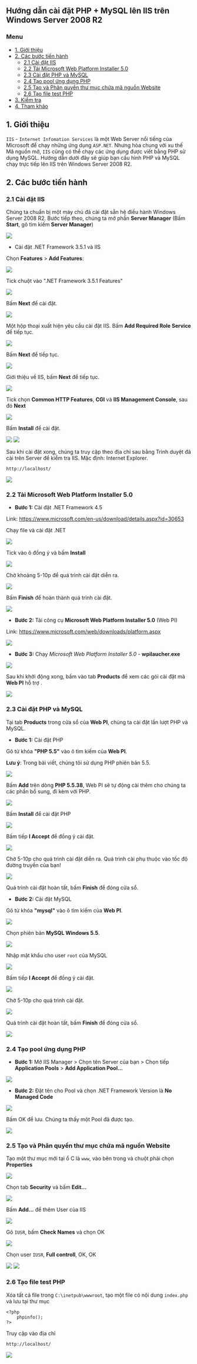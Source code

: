 ## Hướng dẫn cài đặt PHP + MySQL lên IIS trên Windows Server 2008 R2

### Menu

- [1. Giới thiệu](#1)
- [2. Các bước tiến hành](#2)
	- [2.1 Cài đặt IIS](#21)
	- [2.2 Tải Microsoft Web Platform Installer 5.0](#22)
	- [2.3 Cài đặt PHP và MySQL](#23)
	- [2.4 Tạo pool ứng dụng PHP](#24)
	- [2.5 Tạo và Phân quyền thư mục chứa mã nguồn Website](#25)
	- [2.6 Tạo file test PHP ](#26)
- [3. Kiểm tra](#3)
- [4. Tham khảo](#4)


## 1. Giới thiệu

`IIS` - `Internet Infomation Services` là một Web Server nổi tiếng của Microsoft để chạy những ứng dụng `ASP.NET`. Nhưng hòa chung với xu thế Mã nguồn mở, `IIS` cũng có thể chạy các ứng dụng được viết bằng PHP sử dụng MySQL. Hướng dẫn dưới đây sẽ giúp bạn cấu hình PHP và MySQL chạy trực tiếp lên IIS trên Windows Server 2008 R2.

## 2. Các bước tiến hành

### 2.1 Cài đặt IIS

Chúng ta chuẩn bị một máy chủ đã cài đặt sẵn hệ điều hành Windows Server 2008 R2. Bước tiếp theo, chúng ta mở phần **Server Manager** (Bấm **Start**, gõ tìm kiếm **Server Manager**)

<img src="/images/1.srv-manager.png" />

- Cài đặt .NET Framework 3.5.1 và IIS

Chọn **Features** > **Add Features**:

<img src="/images/1.feature1.png" />

Tick chuột vào ".NET Framework 3.5.1 Features"

<img src="/images/1.feature2.png" />

Bấm **Next** để cài đặt.

<img src="/images/1.feature3.png" />

Một hộp thoại xuất hiện yêu cầu cài đặt IIS. Bấm **Add Required Role Service** để tiếp tục.

<img src="/images/1.feature4.png" />

Bấm **Next** để tiếp tục.

<img src="/images/1.feature5.png" />

Giới thiệu về IIS, bấm **Next** để tiếp tục.

<img src="/images/1.feature6.png" />

Tick chọn **Common HTTP Features**, **CGI** và **IIS Management Console**, sau đó **Next**

<img src="/images/1.feature7.png" />

Bấm **Install** để cài đặt.

<img src="/images/1.feature8.png" />

<img src="/images/1.feature9.png" />

Sau khi cài đặt xong, chúng ta truy cập theo địa chỉ sau bằng Trình duyệt đã cài trên Server để kiểm tra IIS. Mặc định: Internet Explorer.

```
http://localhost/
```

<img src="/images/1.test.png" />


### 2.2 Tải Microsoft Web Platform Installer 5.0

- **Bước 1:** Cài đặt .NET Framework 4.5

Link: https://www.microsoft.com/en-us/download/details.aspx?id=30653

Chạy file và cài đặt .NET

<img src="/images/2.net45.png" />

Tick vào ô đồng ý và bấm **Install**

<img src="/images/2.net45-2.png" />

Chờ khoảng 5-10p để quá trình cài đặt diễn ra.

<img src="/images/2.net45-3.png" />

Bấm **Finish** để hoàn thành quá trình cài đặt.

<img src="/images/2.net45-4.png" />

- **Bước 2:** Tải công cụ **Microsoft Web Platform Installer 5.0** (Web PI)
	
Link: https://www.microsoft.com/web/downloads/platform.aspx

<img src="/images/3.webpi1.png" />

- **Bước 3:** Chạy *Microsoft Web Platform Installer 5.0* - **wpilaucher.exe**

<img src="/images/3.webpi2.png" />

Sau khi khởi động xong, bấm vào tab **Products** để xem các gói cài đặt mà **Web PI** hỗ trợ .

<img src="/images/3.webpi3.png" />

### 2.3  Cài đặt PHP và MySQL

Tại tab **Products** trong cửa sổ của **Web PI**, chúng ta cài đặt lần lượt PHP và MySQL.

- **Bước 1:** Cài đặt PHP

Gõ từ khóa **"PHP 5.5"** vào ô tìm kiếm của **Web PI**.

**Lưu ý**: Trong bài viết, chúng tôi sử dụng PHP phiên bản 5.5.

<img src="/images/4.php1.png" />

Bấm **Add** trên dòng **PHP 5.5.38**, Web PI sẽ tự động cài thêm cho chúng ta các phần bổ sung, đi kèm với PHP.

<img src="/images/4.php2.png" />

Bấm **Install** để cài đặt PHP

<img src="/images/4.php3.png" />

Bấm tiếp **I Accept** để đồng ý cài đặt.

<img src="/images/4.php4.png" />

Chờ 5-10p cho quá trình cài đặt diễn ra. Quá trình cài phụ thuộc vào tốc độ đường truyền của bạn!

<img src="/images/4.php4.png" />

Quá trình cài đặt hoàn tất, bấm **Finish** để đóng cửa sổ.
 
- **Bước 2:** Cài đặt MySQL

Gõ từ khóa **"mysql"** vào ô tìm kiếm của **Web PI**.

<img src="/images/5.mysql1.png" />

Chọn phiên bản **MySQL Windows 5.5**.

<img src="/images/5.mysql2.png" />

Nhập mật khẩu cho user `root` của MySQL

<img src="/images/5.mysql3.png" />

Bấm tiếp **I Accept** để đồng ý cài đặt.

<img src="/images/5.mysql4.png" />

Chờ 5-10p cho quá trình cài đặt.

<img src="/images/5.mysql5.png" />

Quá trình cài đặt hoàn tất, bấm **Finish** để đóng cửa sổ.

<img src="/images/5.mysql6.png" />

### 2.4 Tạo pool ứng dụng PHP

- **Bước 1:** Mở IIS Manager > Chọn tên Server của bạn > Chọn tiếp **Application Pools** > **Add Application Pool...**

<img src="/images/6.addpool1.png" />

- **Bước 2:** Đặt tên cho Pool và chọn .NET Framework Version là **No Managed Code**

<img src="/images/6.addpool2.png" />

Bấm OK để lưu. Chúng ta thấy một Pool đã được tạo.

<img src="/images/6.addpool3.png" />

### 2.5 Tạo và Phân quyền thư mục chứa mã nguồn Website

Tạo một thư mục mới tại ổ C là `www`, vào bên trong và chuột phải chọn **Properties**

<img src="/images/7.pq1.png" />

Chọn tab **Security** và bấm **Edit...**

<img src="/images/7.pq2.png" />

Bấm **Add...** để thêm User của IIS

<img src="/images/7.pq3.png" />

Gõ `IUSR`, bấm **Check Names** và chọn OK

<img src="/images/7.pq4.png" />

Chọn user `IUSR`, **Full controll**, OK, OK

<img src="/images/7.pq5.png" />

<img src="/images/7.pq6.png" />

### 2.6 Tạo file test PHP 

Xóa tất cả file trong `C:\inetpub\wwwroot`, tạo một file có nội dung `index.php` và lưu tại thư mục

```
<?php
	phpinfo();
?>
```

Truy cập vào địa chỉ

```
http://localhost/
```

<img src="/images/7.test.png" />